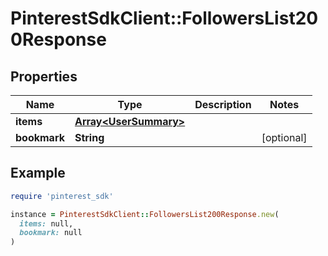 # PinterestSdkClient::FollowersList200Response

## Properties

| Name | Type | Description | Notes |
| ---- | ---- | ----------- | ----- |
| **items** | [**Array&lt;UserSummary&gt;**](UserSummary.md) |  |  |
| **bookmark** | **String** |  | [optional] |

## Example

```ruby
require 'pinterest_sdk'

instance = PinterestSdkClient::FollowersList200Response.new(
  items: null,
  bookmark: null
)
```

